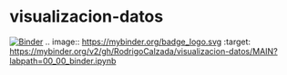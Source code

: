 # visualizacion-datos
[![Binder](https://mybinder.org/badge_logo.svg)](https://mybinder.org/v2/gh/RodrigoCalzada/visualizacion-datos/MAIN?labpath=00_00_binder.ipynb)
.. image:: https://mybinder.org/badge_logo.svg
 :target: https://mybinder.org/v2/gh/RodrigoCalzada/visualizacion-datos/MAIN?labpath=00_00_binder.ipynb
